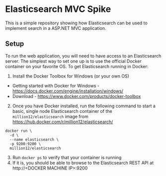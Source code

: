 # Elasticsearch MVC Spike

This is a simple repository showing how Elasticsearch can be used to implement search in a ASP.NET MVC application.

## Setup
To run the web application, you will need to have access to an Elasticsearch server. The simplest way to set one up is to use the official Docker container on your favorite OS. To get Elasticsearch running in Docker:
1. Install the Docker Toolbox for Windows (or your own OS) 
  - Getting started with Docker for Windows - https://docs.docker.com/engine/installation/windows/
  - Download - https://www.docker.com/products/docker-toolbox
2. Once you have Docker installed, run the following command to start a basic, single node Elasticsearch container of the ```million12/elasticsearch``` image from https://hub.docker.com/r/million12/elasticsearch/
  
  ```
  docker run \
    -d \ 
    --name elasticsearch \
    -p 9200:9200 \
    million12/elasticsearch
  ```
  
3. Run ```docker ps``` to verify that your container is running
4. If it is, you should be able to browse to the Elasticsearch REST API at http://\<DOCKER MACHINE IP\>:9200
  
